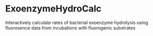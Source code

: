 # ExoenzymeHydroCalc
Interactively calculate rates of bacterial exoenzyme hydrolysis using fluoresence data from incubations with fluorogenic substrates
